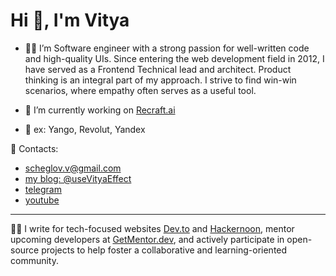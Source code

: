 # Hi 👋, I'm Vitya

- 👨‍💻 I’m Software engineer with a strong passion for well-written code and high-quality UIs. Since entering the web development field in 2012, I have served as a Frontend Technical lead and architect. Product thinking is an integral part of my approach. I strive to find win-win scenarios, where empathy often serves as a useful tool.

- 🔭 I’m currently working on [Recraft.ai](https://recraft.ai/)
- 🪿 ex: Yango, Revolut, Yandex


🤙 Contacts:
-  scheglov.v@gmail.com
-  [my blog: @useVityaEffect](t.me/useVityaEffect)
-  [telegram](t.me/scheglov)
-  [youtube](https://www.youtube.com/@viktor_shcheglov)

-----

🧑‍💻 I write for tech-focused websites [Dev.to](https://dev.to/shcheglov) and [Hackernoon](https://hackernoon.com/u/shcheglov), mentor upcoming developers at [GetMentor.dev](https://getmentor.dev/mentor/sheglov-viktor-2751), and actively participate in open-source projects to help foster a collaborative and learning-oriented community.
